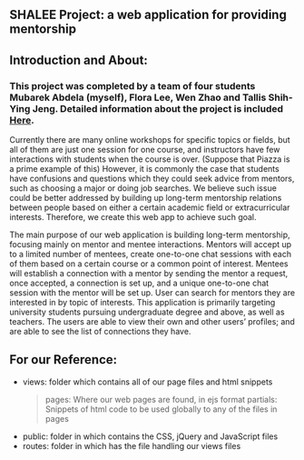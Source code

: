 <b>SHALEE Project: a web application for providing mentorship</b>
-------------------

Introduction and About:
---------------------

### This project was completed by a team of four students Mubarek Abdela (myself), Flora Lee, Wen Zhao and Tallis Shih-Ying Jeng.  Detailed information about the project is included [Here](https://github.com/mubekeab/Webapp_Mentorship/blob/master/proposal/proposal.pdf). 

Currently there are many online workshops for specific topics or fields, but all of them are just one session for one course, and instructors have few interactions with students when the course is over. (Suppose that Piazza is a prime example of this) However, it is commonly the case that students have confusions and questions which they could seek advice from mentors, such as choosing a major or doing job searches. We believe such issue could be better addressed by building up long-term mentorship relations between people based on either a certain academic field or extracurricular interests. Therefore, we create this web app to achieve such goal.
	
The main purpose of our web application is building long-term mentorship, focusing mainly on mentor and mentee interactions. Mentors will accept up to a limited number of mentees, create one-to-one chat sessions with each of them based on a certain course or a common point of interest. Mentees will establish a connection with a mentor by sending the mentor a request, once accepted, a connection is set up, and a unique one-to-one chat session with the mentor will be set up. User can search for mentors they are interested in by topic of interests. This application is primarily targeting university students pursuing undergraduate degree and above, as well as teachers. The users are able to view their own and other users’ profiles; and are able to see the list of connections they have.


For our Reference:
-------------------

- views: folder which contains all of our page files and html snippets
   > pages: Where our web pages are found, in ejs format
   > partials: Snippets of html code to be used globally to any of the files in pages
- public: folder in which contains the CSS, jQuery and JavaScript files
- routes: folder in which has the file handling our views files
